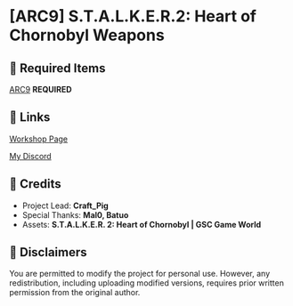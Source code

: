 # [ARC9] S.T.A.L.K.E.R.2: Heart of Chornobyl Weapons

## 🔽 Required Items
[ARC9]([https://steamcommunity.com/sharedfiles/filedetails/?id=3281373199](https://steamcommunity.com/workshop/filedetails/?id=2910505837)) **REQUIRED**
## 🔽 Links
[Workshop Page]([https://steamcommunity.com/sharedfiles/filedetails/?id=3310620322](https://steamcommunity.com/sharedfiles/filedetails/?id=3394681012))

[My Discord](https://discord.gg/2vwdkHzcYv)

## 🔽 Credits
- Project Lead: **Craft_Pig**
- Special Thanks: **Mal0, Batuo**
- Assets: **S.T.A.L.K.E.R. 2: Heart of Chornobyl | GSC Game World**

## 🔽 Disclaimers
You are permitted to modify the project for personal use. However, any redistribution, including uploading modified versions, requires prior written permission from the original author.
